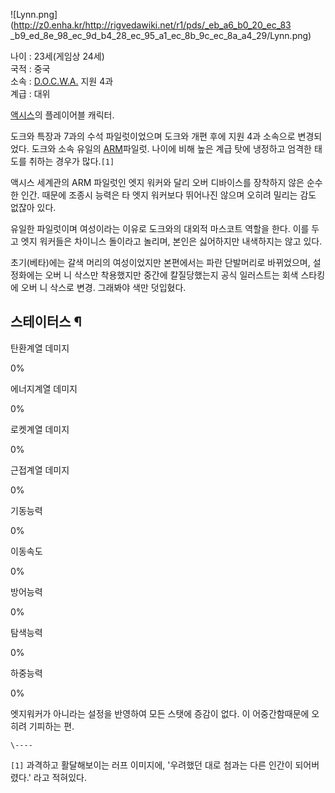![Lynn.png](http://z0.enha.kr/http://rigvedawiki.net/r1/pds/_eb_a6_b0_20_ec_83
_b9_ed_8e_98_ec_9d_b4_28_ec_95_a1_ec_8b_9c_ec_8a_a4_29/Lynn.png)

나이 : 23세(게임상 24세)  
국적 : 중국  
소속 : [D.O.C.W.A.](D.O.C.W.A..md) 지원 4과  
계급 : 대위

[액시스](%EC%95%A1%EC%8B%9C%EC%8A%A4.md)의 플레이어블 캐릭터.

도크와 특장과 7과의 수석 파일럿이었으며 도크와 개편 후에 지원 4과 소속으로 변경되었다. 도크와 소속 유일의
[ARM](ARM%28%EC%95%A1%EC%8B%9C%EC%8A%A4%29.md)파일럿. 나이에 비해 높은 계급 탓에 냉정하고 엄격한
태도를 취하는 경우가 많다.`[1]`

액시스 세계관의 ARM 파일럿인 엣지 워커와 달리 오버 디바이스를 장착하지 않은 순수한 인간. 때문에 조종시 능력은 타 엣지 워커보다
뛰어나진 않으며 오히려 밀리는 감도 없잖아 있다.  

유일한 파일럿이며 여성이라는 이유로 도크와의 대외적 마스코트 역할을 한다. 이를 두고 엣지 워커들은 차이니스 돌이라고 놀리며, 본인은
싫어하지만 내색하지는 않고 있다.  

초기(베타)에는 갈색 머리의 여성이었지만 본편에서는 파란 단발머리로 바뀌었으며, 설정화에는 오버 니 삭스만 착용했지만 중간에 칼질당했는지
공식 일러스트는 회색 스타킹에 오버 니 삭스로 변경. 그래봐야 색만 덧입혔다.  

## 스테이터스 ¶

  

탄환계열 데미지

0%

에너지계열 데미지

0%

로켓계열 데미지

0%

근접계열 데미지

0%

기동능력

0%

이동속도

0%

방어능력

0%

탐색능력

0%

하중능력

0%

  
엣지워커가 아니라는 설정을 반영하여 모든 스탯에 증감이 없다. 이 어중간함때문에 오히려 기피하는 편.

`\----`

`[1]` 과격하고 활달해보이는 러프 이미지에, '우려했던 대로 첨과는 다른 인간이 되어버렸다.' 라고 적혀있다.

